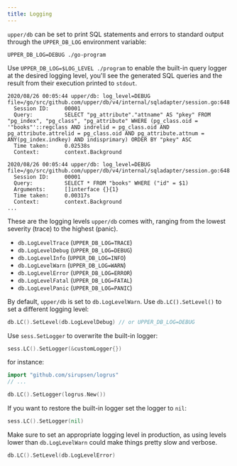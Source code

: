 ```yaml
---
title: Logging
---
```


`upper/db` can be set to print SQL statements and errors to standard output
through the `UPPER_DB_LOG` environment variable:

```console
UPPER_DB_LOG=DEBUG ./go-program
```

Use `UPPER_DB_LOG=$LOG_LEVEL ./program` to enable the built-in query logger at
the desired logging level, you'll see the generated SQL queries and the result
from their execution printed to `stdout`.

```
2020/08/26 00:05:44 upper/db: log_level=DEBUG file=/go/src/github.com/upper/db/v4/internal/sqladapter/session.go:648
  Session ID:     00001
  Query:          SELECT "pg_attribute"."attname" AS "pkey" FROM "pg_index", "pg_class", "pg_attribute" WHERE (pg_class.oid = '"books"'::regclass AND indrelid = pg_class.oid AND pg_attribute.attrelid = pg_class.oid AND pg_attribute.attnum = ANY(pg_index.indkey) AND indisprimary) ORDER BY "pkey" ASC
  Time taken:     0.02538s
  Context:        context.Background

2020/08/26 00:05:44 upper/db: log_level=DEBUG file=/go/src/github.com/upper/db/v4/internal/sqladapter/session.go:648
  Session ID:     00001
  Query:          SELECT * FROM "books" WHERE ("id" = $1)
  Arguments:      []interface {}{1}
  Time taken:     0.00317s
  Context:        context.Background
...
```

These are the logging levels `upper/db` comes with, ranging from the lowest
severity (trace) to the highest (panic).

* `db.LogLevelTrace` (`UPPER_DB_LOG=TRACE`)
* `db.LogLevelDebug` (`UPPER_DB_LOG=DEBUG`)
* `db.LogLevelInfo` (`UPPER_DB_LOG=INFO`)
* `db.LogLevelWarn` (`UPPER_DB_LOG=WARN`)
* `db.LogLevelError` (`UPPER_DB_LOG=ERROR`)
* `db.LogLevelFatal` (`UPPER_DB_LOG=FATAL`)
* `db.LogLevelPanic` (`UPPER_DB_LOG=PANIC`)

By default, `upper/db` is set to `db.LogLevelWarn`. Use `db.LC().SetLevel()` to
set a different logging level:

```go
db.LC().SetLevel(db.LogLevelDebug) // or UPPER_DB_LOG=DEBUG
```

Use `sess.SetLogger` to overwrite the built-in logger:

```go
sess.LC().SetLogger(&customLogger{})
```

for instance:

```go
import "github.com/sirupsen/logrus"
// ...

db.LC().SetLogger(logrus.New())
```

If you want to restore the built-in logger set the logger to `nil`:

```go
sess.LC().SetLogger(nil)
```


Make sure to set an appropriate logging level in production, as using levels
lower than `db.LogLevelWarn` could make things pretty slow and verbose.

```go
db.LC().SetLevel(db.LogLevelError)
```
